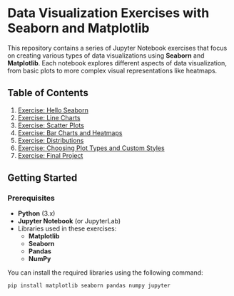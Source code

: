 # Data Visualization Exercises with Seaborn and Matplotlib

This repository contains a series of Jupyter Notebook exercises that focus on creating various types of data visualizations using **Seaborn** and **Matplotlib**. Each notebook explores different aspects of data visualization, from basic plots to more complex visual representations like heatmaps.

## Table of Contents

1. [Exercise: Hello Seaborn](#exercise-hello-seaborn)
2. [Exercise: Line Charts](#exercise-line-charts)
3. [Exercise: Scatter Plots](#exercise-scatter-plots)
4. [Exercise: Bar Charts and Heatmaps](#exercise-bar-charts-and-heatmaps)
5. [Exercise: Distributions](#exercise-distributions)
6. [Exercise: Choosing Plot Types and Custom Styles](#exercise-choosing-plot-types-and-custom-styles)
7. [Exercise: Final Project](#exercise-final-project)

## Getting Started

### Prerequisites

- **Python** (3.x)
- **Jupyter Notebook** (or JupyterLab)
- Libraries used in these exercises:
  - **Matplotlib**
  - **Seaborn**
  - **Pandas**
  - **NumPy**

You can install the required libraries using the following command:

```bash
pip install matplotlib seaborn pandas numpy jupyter
